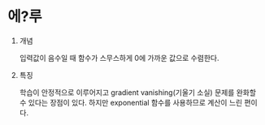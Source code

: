 # 에?루

1. 개념

   입력값이 음수일 때 함수가 스무스하게 0에 가까운 값으로 수렴한다.

2. 특징

   학습이 안정적으로 이루어지고 gradient vanishing(기울기 소실) 문제를 완화할 수 있다는 장점이 있다. 하지만 exponential 함수를 사용하므로 계산이 느린 편이다.

